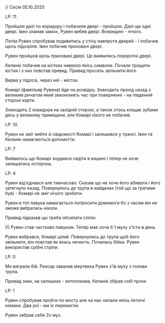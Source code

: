// Cесія 05.10.2025

LP: 11

Пройшли далі по коридору і побачили двері - пройшли. Далі ще одні двері. Івен зламав замок, Рувен вибив двері. Всередині - нічого.

Потім Рувен спробував подивитись у стіну навпроти дверей - і побачив щось підозріле. Івен побачив приховані двері. 

Рувен пройшов крізь приховані двері. Це виявились поворотні двері.

Келанік побачив на кістках навколо якісь символи. Почали трощити кістки і з них повстав привид. Привид просить звільнити його.

Вирва у підлозі, через неї - місток.

Комарі (фамільяр Рувена) йде на розвідку. Знаходить прохід назад з великим ричагом який зекономить час при поверненні - на південній стороні карти.

Знаходить 2 коридора на західній стороні, а також хтось клацає зубами десь у великому приміщени, але Комарі нікого не побачив.


LP: 10

Рувен не зміг вийти зі свідомості Комарі і залишився у трансі. Івен та Келанік намагаються допомогти.

LP: 7

Виявилось що Комарі знудився сидіти в кишені і тепер не хоче залишатись осторонь.

LP: 4

Рувен від'єднався але тимчасово. Сказав що не хоче його вбивати і його затягнуло назад. Повернулись до трупа в кайданах (той що за гратами був) - Комарі не зміг нічого зробити.

Рувен в тілі павука намагається попросити домомоги бо з часом він не зможе вибратись ніколи.

Привид підказав що треба обсипати сіллю.

(!) Рувен став частково павуком. Тепер має хоча б 1 муху з'їсти в день.

Рувен вибрався, Комарі цілий. Повернулись до трупа щоб його звільнити, він повстав як якась нечисть. Почалась бійка. Рувен використав срібні стріли.

LP: 0

Ми виграли бій. Рексар завалив мертвяка
Рувен з'їв муху з голови трупа.

Привид зник, на залишках - ектоплазма, Келанік зібрав собі трохи

LP: 1

Рувен спробував пройти по мосту але на нас напали якісь летючі комахи. Два рої - ми їх перемогли.

Рувен забрав себе 2х мух.
